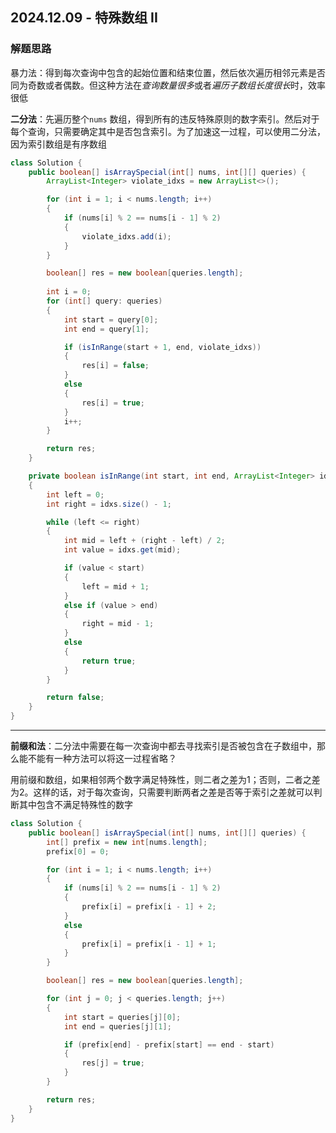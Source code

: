 ## 2024.12.09 - 特殊数组 II

### 解题思路

暴力法：得到每次查询中包含的起始位置和结束位置，然后依次遍历相邻元素是否同为奇数或者偶数。但这种方法在*查询数量很多*或者*遍历子数组长度很长*时，效率很低

**二分法**：先遍历整个`nums` 数组，得到所有的违反特殊原则的数字索引。然后对于每个查询，只需要确定其中是否包含索引。为了加速这一过程，可以使用二分法，因为索引数组是有序数组

``` java
class Solution {
    public boolean[] isArraySpecial(int[] nums, int[][] queries) {
        ArrayList<Integer> violate_idxs = new ArrayList<>();

        for (int i = 1; i < nums.length; i++)
        {
            if (nums[i] % 2 == nums[i - 1] % 2)
            {
                violate_idxs.add(i);
            }
        }

        boolean[] res = new boolean[queries.length];
        
        int i = 0;
        for (int[] query: queries)
        {
            int start = query[0];
            int end = query[1];

            if (isInRange(start + 1, end, violate_idxs))
            {
                res[i] = false;
            }
            else
            {
                res[i] = true;
            }
            i++;
        }

        return res;
    }

    private boolean isInRange(int start, int end, ArrayList<Integer> idxs)
    {
        int left = 0;
        int right = idxs.size() - 1;

        while (left <= right)
        {
            int mid = left + (right - left) / 2;
            int value = idxs.get(mid);

            if (value < start)
            {
                left = mid + 1;
            }
            else if (value > end)
            {
                right = mid - 1;
            }
            else
            {
                return true;
            }
        }

        return false;
    }
}
```

---

**前缀和法**：二分法中需要在每一次查询中都去寻找索引是否被包含在子数组中，那么能不能有一种方法可以将这一过程省略？

用前缀和数组，如果相邻两个数字满足特殊性，则二者之差为1；否则，二者之差为2。这样的话，对于每次查询，只需要判断两者之差是否等于索引之差就可以判断其中包含不满足特殊性的数字

```java
class Solution {
    public boolean[] isArraySpecial(int[] nums, int[][] queries) {
        int[] prefix = new int[nums.length];
        prefix[0] = 0;

        for (int i = 1; i < nums.length; i++)
        {
            if (nums[i] % 2 == nums[i - 1] % 2)
            {
                prefix[i] = prefix[i - 1] + 2;
            }
            else
            {
                prefix[i] = prefix[i - 1] + 1;
            }
        }

        boolean[] res = new boolean[queries.length];

        for (int j = 0; j < queries.length; j++)
        {
            int start = queries[j][0];
            int end = queries[j][1];

            if (prefix[end] - prefix[start] == end - start)
            {
                res[j] = true;
            }
        }

        return res;
    }
}
```
